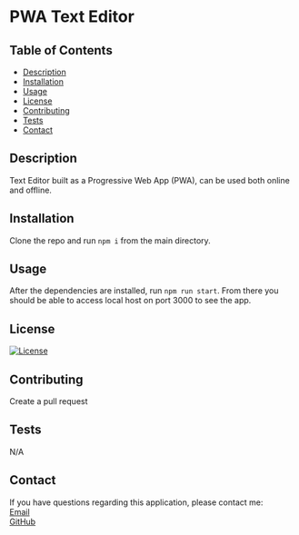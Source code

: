 # PWA Text Editor
## Table of Contents
  
  - [Description](#description)
  - [Installation](#installation)
  - [Usage](#usage)
  - [License](#license)
  - [Contributing](#contributing)
  - [Tests](#tests)
  - [Contact](#contact)

  ## Description
  
  Text Editor built as a Progressive Web App (PWA), can be used both online and offline.
  
  ## Installation
  
  Clone the repo and run `npm i` from the main directory.
  
  ## Usage
  
  After the dependencies are installed, run `npm run start`. From there you should be able to access local host on port 3000 to see the app.

  ## License
  
  [![License](https://img.shields.io/badge/License-No-License-blue.svg)](https://opensource.org/licenses/No-License)
  
  ## Contributing
  
  Create a pull request
  
  ## Tests

  N/A

  ## Contact
  
  If you have questions regarding this application, please contact me:
  <br>
  [Email](mailto:Joshualemmond@gmail.com) 
  <br>
  [GitHub](https://github.com/Joshvuh)
